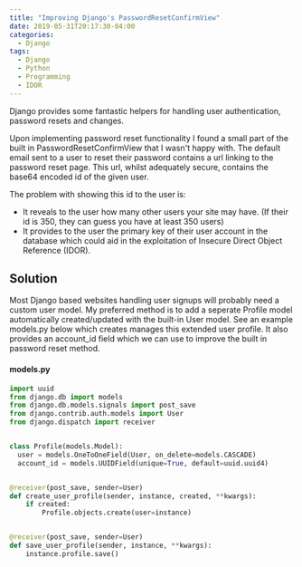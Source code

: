 ```yaml
---
title: "Improving Django's PasswordResetConfirmView"
date: 2019-05-31T20:17:30-04:00
categories:
  - Django
tags:
  - Django
  - Python
  - Programming
  - IDOR
---
```


Django provides some fantastic helpers for handling user authentication, password resets and changes.

Upon implementing password reset functionality I found a small part of the built in PasswordResetConfirmView that I wasn't happy with. The default email sent to a user to reset their password contains a url linking to the password reset page. This url, whilst adequately secure, contains the base64 encoded id of the given user.

The problem with showing this id to the user is:

* It reveals to the user how many other users your site may have. (If their id is 350, they can guess you have at least 350 users)
* It provides to the user the primary key of their user account in the database which could aid in the exploitation of Insecure Direct Object Reference (IDOR).


## Solution

Most Django based websites handling user signups will probably need a custom user model.
My preferred method is to add a seperate Profile model automatically created/updated with the built-in User model.
See an example models.py below which creates manages this extended user profile. It also provides an account_id field which we can use to improve the built in password reset method.

#### models.py

```python
import uuid
from django.db import models
from django.db.models.signals import post_save
from django.contrib.auth.models import User
from django.dispatch import receiver


class Profile(models.Model):
  user = models.OneToOneField(User, on_delete=models.CASCADE)
  account_id = models.UUIDField(unique=True, default=uuid.uuid4)


@receiver(post_save, sender=User)
def create_user_profile(sender, instance, created, **kwargs):
    if created:
        Profile.objects.create(user=instance)


@receiver(post_save, sender=User)
def save_user_profile(sender, instance, **kwargs):
    instance.profile.save()
```
